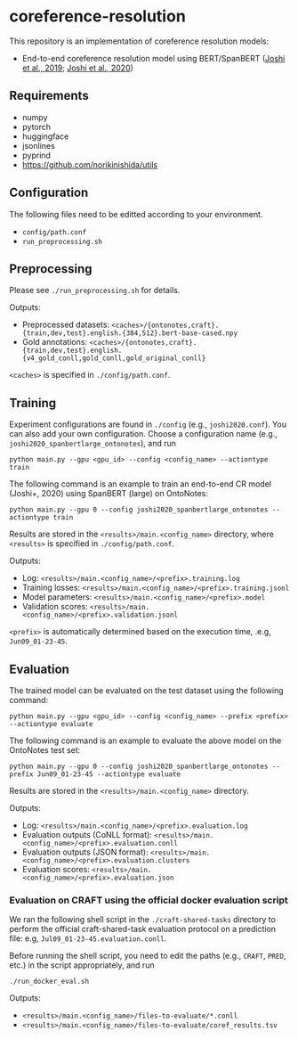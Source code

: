 # coreference-resolution

This repository is an implementation of coreference resolution models:

- End-to-end coreference resolution model using BERT/SpanBERT ([Joshi et al., 2019](https://aclanthology.org/D19-1588); [Joshi et al., 2020](https://aclanthology.org/2020.tacl-1.5))

## Requirements

- numpy
- pytorch
- huggingface
- jsonlines
- pyprind
- https://github.com/norikinishida/utils

## Configuration

The following files need to be editted according to your environment.

- `config/path.conf`
- `run_preprocessing.sh`

## Preprocessing

Please see `./run_preprocessing.sh` for details.

Outputs:

- Preprocessed datasets: `<caches>/{ontonotes,craft}.{train,dev,test}.english.{384,512}.bert-base-cased.npy`
- Gold annotations: `<caches>/{ontonotes,craft}.{train,dev,test}.english.{v4_gold_conll,gold_conll,gold_original_conll}`

`<caches>` is specified in `./config/path.conf`.

## Training

Experiment configurations are found in `./config` (e.g., `joshi2020.conf`).
You can also add your own configuration.
Choose a configuration name (e.g., `joshi2020_spanbertlarge_ontonotes`), and run

```
python main.py --gpu <gpu_id> --config <config_name> --actiontype train
```

The following command is an example to train an end-to-end CR model (Joshi+, 2020) using SpanBERT (large) on OntoNotes:

```
python main.py --gpu 0 --config joshi2020_spanbertlarge_ontonotes --actiontype train
```

Results are stored in the `<results>/main.<config_name>` directory, where `<results>` is specified in `./config/path.conf`.

Outputs:
- Log: `<results>/main.<config_name>/<prefix>.training.log`
- Training losses: `<results>/main.<config_name>/<prefix>.training.jsonl`
- Model parameters: `<results>/main.<config_name>/<prefix>.model`
- Validation scores: `<results>/main.<config_name>/<prefix>.validation.jsonl`

`<prefix>` is automatically determined based on the execution time, .e.g, `Jun09_01-23-45`.

## Evaluation

The trained model can be evaluated on the test dataset using the following command:

```
python main.py --gpu <gpu_id> --config <config_name> --prefix <prefix> --actiontype evaluate
```

The following command is an example to evaluate the above model on the OntoNotes test set:

```
python main.py --gpu 0 --config joshi2020_spanbertlarge_ontonotes --prefix Jun09_01-23-45 --actiontype evaluate
```

Results are stored in the `<results>/main.<config_name>` directory.

Outputs:

- Log: `<results>/main.<config_name>/<prefix>.evaluation.log`
- Evaluation outputs (CoNLL format): `<results>/main.<config_name>/<prefix>.evaluation.conll`
- Evaluation outputs (JSON format): `<results>/main.<config_name>/<prefix>.evaluation.clusters`
- Evaluation scores: `<results>/main.<config_name>/<prefix>.evaluation.json`

### Evaluation on CRAFT using the official docker evaluation script

We ran the following shell script in the `./craft-shared-tasks` directory to perform the official craft-shared-task evaluation protocol on a prediction file: e.g, `Jul09_01-23-45.evaluation.conll`.

Before running the shell script, you need to edit the paths (e.g., `CRAFT`, `PRED`, etc.) in the script appropriately, and run

```
./run_docker_eval.sh
```

Outputs:

- `<results>/main.<config_name>/files-to-evaluate/*.conll`
- `<results>/main.<config_name>/files-to-evaluate/coref_results.tsv`


